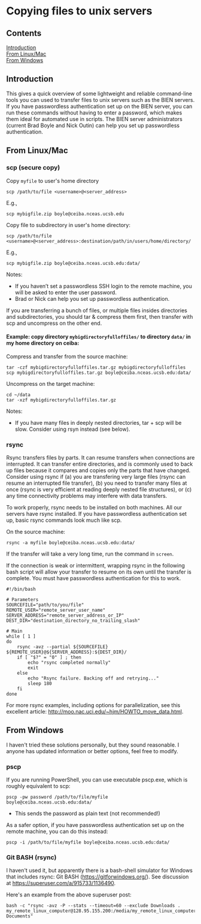 # Copying files to unix servers

## Contents

[Introduction](#introduction)  
[From Linux/Mac](#linux)  
[From Windows](#windows)  

<a name="introduction"></a>
## Introduction

This gives a quick overview of some lightweight and reliable command-line tools you can used to transfer files to unix servers such as the BIEN servers. If you have passwordless authentication set up on the BIEN server, you can run these commands without having to enter a password, which makes them ideal for automated use in scripts. The BIEN server administrators (current Brad Boyle and Nick Outin) can help you set up passwordless authentication.

<a name="linux"></a>
## From Linux/Mac

### scp (secure copy)

Copy `myfile` to user's home directory

```
scp /path/to/file <username>@<server_address>
```

E.g.,

```
scp mybigfile.zip boyle@ceiba.nceas.ucsb.edu 
```

Copy file to subdirectory in user's home directory:


```
scp /path/to/file <username>@<server_address>:destination/path/in/users/home/directory/ 
```
E.g., 

```
scp mybigfile.zip boyle@ceiba.nceas.ucsb.edu:data/ 
```
Notes:
* If you haven’t set a passwordless SSH login to the remote machine, you will be asked to enter the user password.
* Brad or Nick can help you set up passwordless authentication.

If you are transferring a bunch of files, or multiple files insides directories and subdirectories, you should tar & compress them first, then transfer with scp and uncompress on the other end.

#### Example: copy directory `mybigdirectoryfulloffiles/` to directory `data/` in my home directory on ceiba:

Compress and transfer from the source machine:

```
tar -czf mybigdirectoryfulloffiles.tar.gz mybigdirectoryfulloffiles
scp mybigdirectoryfulloffiles.tar.gz boyle@ceiba.nceas.ucsb.edu:data/ 
```

Uncompress on the target machine:

```
cd ~/data
tar -xzf mybigdirectoryfulloffiles.tar.gz
```

Notes:
* If you have many files in deeply nested directories, tar + scp will be slow. Consider using rsyn instead (see below).

### rsync

Rsync transfers files by parts. It can resume transfers when connections are interrupted. It can transfer entire directories, and is commonly used to back up files because it compares and copies only the parts that have changed. Consider using rsync if (a) you are transfering very large files (rsync can resume an interrupted file transfer), (b) you need to transfer many files at once (rsync is very efficient at reading deeply nested file structures), or (c) any time connectivity problems may interfere with data transfers. 

To work properly, rsync needs to be installed on both machines. All our servers have rsync installed. If you have passwordless authentication set up, basic rsync commands look much like scp.

On the source machine:

```
rsync -a myfile boyle@ceiba.nceas.ucsb.edu:data/
```

If the transfer will take a very long time, run the command in `screen`.

If the connection is weak or intermittent, wrapping rsync in the following bash script will allow your transfer to resume on its own until the transfer is complete. You must have passwordless authentication for this to work.

```
#!/bin/bash

# Parameters
SOURCEFILE="path/to/you/file"
REMOTE_USER="remote_server_user_name"
SERVER_ADDRESS="remote_server_address_or_IP"
DEST_DIR="destination_directory_no_trailing_slash"

# Main
while [ 1 ]
do
    rsync -avz --partial ${SOURCEFILE} ${REMOTE_USER}@${SERVER_ADDRESS}:${DEST_DIR}/
    if [ "$?" = "0" ] ; then
        echo "rsync completed normally"
        exit
    else
        echo "Rsync failure. Backing off and retrying..."
        sleep 180
    fi
done
```

For more rsync examples, including options for parallelization, see this excellent article: http://moo.nac.uci.edu/~hjm/HOWTO_move_data.html.

<a name="windows"></a>
## From Windows

I haven't tried these solutions personally, but they sound reasonable. I anyone has updated information or better options, feel free to modify.

### pscp
If you are running PowerShell, you can use executable pscp.exe, which is roughly equivalent to scp:

```
pscp -pw password /path/to/file/myfile boyle@ceiba.nceas.ucsb.edu:data/ 
```
* This sends the password as plain text (not recommended!)

As a safer option, if you have passwordless authentication set up on the remote machine, you can do this instead:

```
pscp -i /path/to/file/myfile boyle@ceiba.nceas.ucsb.edu:data/ 
```

### Git BASH (rsync)

I haven't used it, but apparently there is a bash-shell simulator for Windows that includes rsync: Git BASH (https://gitforwindows.org/). See discussion at https://superuser.com/a/915733/1136490.

Here's an example from the above superuser post:

```
bash -c "rsync -avz -P --stats --timeout=60 --exclude Downloads . my_remote_linux_computer@128.95.155.200:/media/my_remote_linux_computer/LaCie/My\\ Documents"
```
